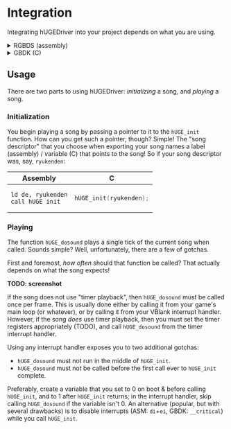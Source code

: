 # Integration

Integrating hUGEDriver into your project depends on what you are using.

<details><summary>RGBDS (assembly)</summary>

Import `hUGEDriver.asm` and `hUGE.inc` (in the `include` directory) into your project (songs need the latter as well).
You will additionally need [`hardware.inc`](https://github.com/gbdev/hardware.inc) 4.2 or later, if you don't already.

Then, simply compile `hUGEDriver.asm` with the rest of your code, and you're done!

</details>

<details><summary>GBDK (C)</summary>

> **Note**: some people circulate pre-compiled versions of `hUGEDriver.o` / `hUGEDriver.lib`; this is fine, but you must be sure to use the right version.
Also, if you want to modify the driver yourself for any reason, you will need to compile it yourself afterwards.

hUGEDriver is written in RGBDS assembly, which is not compatible with SDCC's assembler (SDAS); so a few extra steps are necessary.

0. You will need [RGBDS](https://rgbds.gbdev.io), and [FreePascal](https://www.freepascal.org).
1. Assemble hUGEDriver: `rgbasm -o hUGEDriver.obj hUGEDriver.asm`
2. Compile `rgb2sdas`: `make -C tools`
3. Convert the object file: `tools/rgb2sdas hUGEDriver.obj`
4. Import `hUGEDriver.h` into your project
5. Simply link `hUGEDriver.o` with the rest of your code, and you're done!

</details>

## Usage

There are two parts to using hUGEDriver: *initializing* a song, and *playing* a song.

### Initialization

You begin playing a song by passing a pointer to it to the `hUGE_init` function.
How can you get such a pointer, though?
Simple!
The "song descriptor" that you choose when exporting your song names a label (assembly) / variable (C) that points to the song!
So if your song descriptor was, say, `ryukenden`:

<table><thead><tr><th>Assembly</th><th>C</th></tr></thead><tbody><tr><td>

```avrasm
ld de, ryukenden
call hUGE_init
```

</td><td>

```c
hUGE_init(ryukenden);
```

</td></tr></tbody></table>

### Playing

The function `hUGE_dosound` plays a single tick of the current song when called.
Sounds simple?
Well, unfortunately, there are a few of gotchas.

First and foremost, *how often* should that function be called?
That actually depends on what the song expects!

**TODO: screenshot**

If the song does not use "timer playback", then `hUGE_dosound` must be called once per frame.
This is usually done either by calling it from your game's main loop (or whatever), or by calling it from your VBlank interrupt handler.
However, if the song *does* use timer playback, then you must set the timer registers appropriately (TODO), and call `hUGE_dosound` from the timer interrupt handler.

Using any interrupt handler exposes you to two additional gotchas:

- `hUGE_dosound` must not run in the middle of `hUGE_init`.
- `hUGE_dosound` must not be called before the first call ever to `hUGE_init` complete.

Preferably, create a variable that you set to 0 on boot &amp; before calling `hUGE_init`, and to 1 after `hUGE_init` returns; in the interrupt handler, skip calling `hUGE_dosound` if the variable isn't 0.
An alternative (popular, but with several drawbacks) is to disable interrupts (ASM: `di`+`ei`, GBDK: `__critical`) while you call `hUGE_init`.
